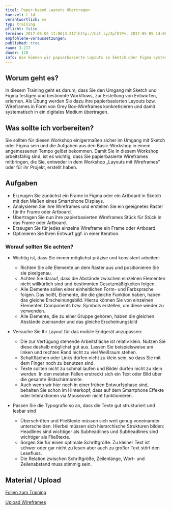 ```yaml
---
titel: Paper-based Layouts übertragen
kuerzel: t-ld
verantwortlich: vs
typ: training
pflicht: false
termine: 2017-05-05 11:00|3.217|http://bit.ly/2pfOtPv, 2017-05-05 14:00|3.217|http://bit.ly/2qbQ5cj, 2017-05-05 16:00|3.217|http://bit.ly/2q2swU6
empfohlene-voraussetzungen: 
published: true
raum: 3.217
dauer: 120
info: Wie können wir papierbasierte Layouts in Sketch oder Figma systematisch übertragen?
---
```


## Worum geht es?

In diesem Training geht es darum, dass Sie den Umgang mit Sketch und Figma festigen und bestimmte Workflows, zur Erstellung von Entwürfen, erlernen.
Als Übung werden Sie dazu ihre papierbasierten Layouts bzw. Wireframes in Form von Grey Box-Wireframes konkretisieren und damit systematisch in ein digitales Medium übertragen.

## Was sollte ich vorbereiten?

Sie sollten für diesen Workshop einigermaßen sicher im Umgang mit Sketch oder Figma sein und die Aufgaben aus den Basic-Workshop in einem angemessenen Tempo gelöst bekommen.
Damit Sie in diesem Workshop arbeitsfähig sind, ist es wichtig, dass Sie papierbasierte Wireframes mitbringen, die Sie, entweder in dem Workshop „Layouts mit Wireframes” oder für ihr Projekt, erstellt haben.

## Aufgaben

* Erzeugen Sie zunächst ein Frame in Figma oder ein Artboard in Sketch mit den Maßen eines Smartphone Displays.
* Analysieren Sie ihre Wireframes und erstellen Sie ein geeignetes Raster für ihr Frame oder Artboard.
* Übertragen Sie nun ihre papierbasierten Wireframes Stück für Stück in das Frame oder Artboard.
* Erzeugen Sie für jedes einzelne Wireframe ein Frame oder Artboard.
* Optimieren Sie Ihren Entwurf ggf. in einer Iteration.

### Worauf sollten Sie achten?

* Wichtig ist, dass Sie immer möglichst präzise und konsistent arbeiten:
  * Richten Sie alle Elemente an dem Raster aus und positionieren Sie sie pixelgenau.
  * Achten Sie darauf, dass die Abstände zwischen einzelnen Elementen nicht willkürlich sind und bestimmten Gesetzmäßigkeiten folgen.
  * Alle Elemente sollen einer einheitlichen Form- und Farbsprache folgen. Das heißt, Elemente, die die gleiche Funktion haben, haben das gleiche Erscheinungsbild. Hierzu können Sie von einzelnen Elementen Components bzw. Symbols erstellen, um diese wieder zu verwenden.
  * Alle Elemente, die zu einer Gruppe gehören, haben die gleichen Abstände zueinander und das gleiche Erscheinungsbild

* Versuche Sie Ihr Layout für das mobile Endgerät anzupassen:
  * Die zur Verfügung stehende Arbeitsfläche ist relativ klein. Nutzen Sie diese deshalb möglichst gut  aus. Lassen Sie beispielsweise am linken und rechten Rand nicht zu viel Weißraum stehen. 
  * Schaltflächen oder Links dürfen nicht zu klein sein, so dass Sie mit dem Finger noch zu benutzen sind.
  * Texte sollten nicht zu schmal laufen und Bilder dürfen nicht zu klein werden. In den meisten Fällen  erstreckt sich ein Text oder Bild über die gesamte Bildschirmbreite.
  * Auch wenn wir hier noch in einer frühen Entwurfsphase sind, behalten Sie schon im Hinterkopf, dass auf dem Smartphone Effekte oder Interaktionen via Mouseover nicht funktionieren.

* Passen Sie die Typografie so an, dass die Texte gut strukturiert und lesbar sind
  * Überschriften und Fließtexte müssen sich weit genug voneinander unterscheiden. Hierbei müssen sich hierarchische Strukturen bilden: Headlines sind wichtiger als Subheadlines und Subheadlines sind wichtiger als Fließtexte.
  * Sorgen Sie für einen optimale Schriftgröße. Zu kleiner Text ist schwer oder gar nicht zu lesen aber auch zu großer Text stört den Lesefluss.
  * Die Relation zwischen Schriftgröße, Zeilenlänge,  Wort- und Zeilenabstand muss stimmig sein.


## Material / Upload

[Folien zum Training](../../download/training-layouts-digitalisieren/training-layouts-digitalisieren.pdf)

[Upload Wireframes](https://th-koeln.sciebo.de/index.php/s/t98e81x6qAg0z8C)






